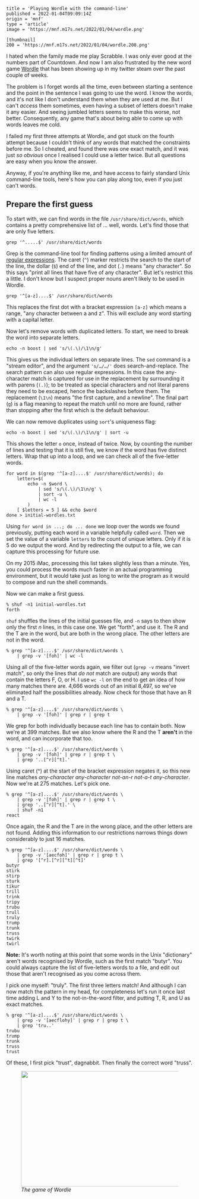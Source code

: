 ```
title = 'Playing Wordle with the command-line'
published = 2022-01-04T09:09:14Z
origin = 'mnf'
type = 'article'
image = 'https://mnf.m17s.net/2022/01/04/wordle.png'

[thumbnail]
200 = 'https://mnf.m17s.net/2022/01/04/wordle.200.png'
```

I hated when the family made me play Scrabble. I was only ever good at the
numbers part of Countdown. And now I am also frustrated by the new word game
[Wordle][w] that has been showing up in my twitter steam over the past
couple of weeks.

The problem is I forget words all the time, even between starting a sentence
and the point in the sentence I was going to use the word. I know the words,
and it's not like I don't understand them when they are used at me. But I
can't *access* them sometimes, even having a subset of letters doesn't make it
any easier. And seeing jumbled letters seems to make this worse, not better.
Consequently, any game that's about being able to come up with words leaves
me cold.

I failed
my first three attempts at Wordle, and got stuck on the fourth attempt because
I couldn't think of any words that matched the constraints before me. So I
cheated, and found there was one exact match, and it was just *so obvious*
once I realised I could use a letter twice. But all questions are easy
when you know the answer.

Anyway, if you're anything like me, and have access to fairly standard Unix
command-line tools, here's how you can play along too, even if you just can't
words.


## Prepare the first guess

To start with, we can find words in the file `/usr/share/dict/words`, which
contains a pretty comprehensive list of … well, words. Let's find those that
are only five letters.

    grep '^.....$' /usr/share/dict/words

Grep is the command-line tool for finding patterns using a limited amount of
[regular expressions][re]. The caret (`^`) marker restricts the search to the
start of the line, the dollar (`$`) end of the line, and dot (`.`) means "any
character". So this says "print all lines that have five of any character".
But let's restrict this a little. I don't know but I suspect proper nouns
aren't likely to be used in Wordle.

    grep '^[a-z]....$' /usr/share/dict/words

This replaces the first dot with a bracket expression `[a-z]` which means a
range, "any character between a and z". This will exclude any word starting
with a capital letter.

Now let's remove words with duplicated letters. To start, we need to break the
word into separate letters.

    echo -n boost | sed 's/\(.\)/\1\n/g'

This gives us the individual letters on separate lines. The `sed` command is a
"stream editor", and the argument `'s/…/…/'` does search-and-replace. The
search pattern can also use regular expressions. In this case the
any-character match is captured for use in the replacement by surrounding it
with parens (`(.)`); to be treated as special characters and not literal
parens they need to be escaped, hence the backslashes before them. The
replacement (`\1\n`) means "the first capture, and a newline". The final part
(`g`) is a flag meaning to repeat the match until no more are found, rather
than stopping after the first which is the default behaviour.

We can now remove duplicates using `sort`'s uniqueness flag:

    echo -n boost | sed 's/\(.\)/\1\n/g' | sort -u

This shows the letter `o` once, instead of twice. Now, by counting the number
of lines and testing that it is still five, we know if the word has five
distinct letters. Wrap that up into a loop, and we can check all of the
five-letter words.

    for word in $(grep '^[a-z]....$' /usr/share/dict/words); do
        letters=$(
            echo -n $word \
                | sed 's/\(.\)/\1\n/g' \
                | sort -u \
                | wc -l
            )
        [ $letters = 5 ] && echo $word
    done > initial-wordles.txt

Using `for word in ...; do ... done` we loop over the words we found
previously, putting each word in a variable helpfully called `word`. Then we
set the value of a variable `letters` to the count of unique letters. Only if
it is 5 do we output the word. And by redirecting the output to a file, we
can capture this processing for future use.

On my 2015 iMac, processing this list takes slightly less than a minute. Yes,
you could process the words much faster in an actual programming environment,
but it would take just as long to write the program as it would to compose and
run the shell commands.

Now we can make a first guess.

    % shuf -n1 initial-wordles.txt
    forth

`shuf` shuffles the lines of the initial guesses file, and `-n` says to then
show only the first *n* lines, in this case one. We get "forth", and use it.
The R and the T are in the word, but are both in the wrong place. The other
letters are not in the word.

    % grep '^[a-z]....$' /usr/share/dict/words \
        | grep -v '[foh]' | wc -l

Using all of the five-letter words again, we filter out (`grep -v` means
"invert match", so only the lines that *do not* match are output) any words
that contain the letters F, O, or H. I use `wc -l` on the end to get an idea
of how many matches there are. 4,666 words out of an initial 8,497, so we've
eliminated half the possibilities already. Now check for those that have an R
and a T.

    % grep '^[a-z]....$' /usr/share/dict/words \
        | grep -v '[foh]' | grep r | grep t

We grep for both individually because each line has to contain both. Now we're
at 399 matches. But we also know where the R and the T **aren't** in the word,
and can incorporate that too.

    % grep '^[a-z]....$' /usr/share/dict/words \
        | grep -v '[foh]' | grep r | grep t \
        | grep '..[^r][^t].'

Using caret (^) at the start of the bracket expression negates it, so this
new line matches *any-character any-character not-an-r not-a-t any-character*.
Now we're at 275 matches. Let's pick one.

    % grep '^[a-z]....$' /usr/share/dict/words \
        | grep -v '[foh]' | grep r | grep t \
        | grep '..[^r][^t].' \
        | shuf -n1
    react

Once again, the R and the T are in the wrong place, and the other letters are
not found. Adding this information to our restrictions narrows things down
considerably to just 16 matches.

    % grep '^[a-z]....$' /usr/share/dict/words \
        | grep -v '[aecfoh]' | grep r | grep t \
        | grep '[^r].[^r][^t][^t]'
    butyr
    stirk
    stirp
    sturk
    tikur
    trill
    trink
    tripy
    trubu
    trull
    truly
    trump
    trunk
    truss
    twirk
    twirl

**Note:** It's worth noting at this point that some words in the Unix
"dictionary" aren't words recognised by Wordle, such as the first match
"butyr". You could always capture the list of five-letters words to a file,
and edit out those that aren't recognised as you come across them.

I pick one myself: "truly". The first three letters match! And although I can
now match the pattern in my head, for completeness let's run it once last time
adding L and Y to the not-in-the-word filter, and putting T, R, and U as exact
matches.

    % grep '^[a-z]....$' /usr/share/dict/words \
        | grep -v '[aecflohy]' | grep r | grep t \
        | grep 'tru..'
    trubu
    trump
    trunk
    truss
    trust

Of these, I first pick "trust", dagnabbit. Then finally the correct word
"truss".

<figure>
  <a href='https://mnf.m17s.net/2022/01/04/wordle.png'><img src='https://mnf.m17s.net/2022/01/04/wordle.480.png'
    width='480' height='310' alt=''></a>
  <figcaption>
    <i>The game of Wordle</i>
  </figcaption>
</figure>


[w]: https://www.powerlanguage.co.uk/wordle/
[re]: https://en.wikipedia.org/wiki/Regular_expression
